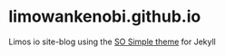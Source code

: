 limowankenobi.github.io
=======================

Limos io site-blog using the [SO Simple theme](http://mmistakes.github.io/so-simple-theme/) for Jekyll